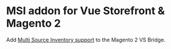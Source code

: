 # MSI addon for Vue Storefront & Magento 2

Add [Multi Source Inventory support](https://docs.magento.com/m2/ce/user_guide/catalog/inventory-merchant-type.html) to the Magento 2 VS Bridge.
